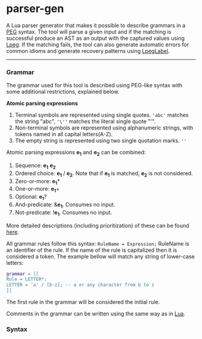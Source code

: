 # parser-gen
A Lua parser generator that makes it possible to describe grammars in a [PEG](https://en.wikipedia.org/wiki/Parsing_expression_grammar) syntax. The tool will parse a given input and if the matching is successful produce an AST as an output with the captured values using [Lpeg](http://www.inf.puc-rio.br/~roberto/lpeg/). If the matching fails, the tool can also generate automatic errors for common idioms and generate recovery patterns using [LpegLabel](https://github.com/sqmedeiros/lpeglabel).

---
### Grammar
The grammar used for this tool is described using PEG-like syntax with some additional restrictions, explained below.

**Atomic parsing expressions**

1. Terminal symbols are represented using single quotes. ``'abc'`` matches the string "abc", ``'\''`` matches the literal single quote "'".
2. Non-terminal symbols are represented using alphanumeric strings, with tokens named in all capital letters(A-Z).
3. The empty string is represented using two single quotation marks. ``''``

Atomic parsing expressions **e<sub>1</sub>** and **e<sub>2</sub>** can be combined:

1. Sequence: **e<sub>1</sub>** **e<sub>2</sub>**
2. Ordered choice: **e<sub>1</sub>** / **e<sub>2</sub>**. Note that if **e<sub>1</sub>** is matched, **e<sub>2</sub>** is not considered.
3. Zero-or-more: **e<sub>1</sub>***
4. One-or-more: **e<sub>1</sub>**+
5. Optional: **e<sub>1</sub>**?
6. And-predicate: &**e<sub>1</sub>**. Consumes no input.
7. Not-predicate: !**e<sub>1</sub>**. Consumes no input.

More detailed descriptions (including prioritization) of these can be found [here](https://en.wikipedia.org/wiki/Parsing_expression_grammar).


All grammar rules follow this syntax:
``
RuleName = Expression;
``
RuleName is an identifier of the rule. If the name of the rule is capitalized then it is considered a token.
The example bellow will match any string of lower-case letters:
```lua
grammar = [[
Rule = LETTER*;
LETTER = 'a' / [b-z]; -- a or any character from b to z
]]
```

The first rule in the grammar will be considered the initial rule.

Comments in the grammar can be written using the same way as in [Lua](https://www.lua.org/pil/1.3.html).

### Syntax




